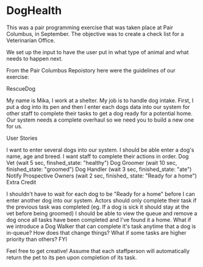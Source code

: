 # DogHealth
This was a pair programming exercise that was taken place at Pair Columbus, in September.  The objective was to create a check list for a Veterinarian Office.

We set up the input to have the user put in what type of animal and what needs to happen next. 

From the Pair Columbus Repoistory here were the guidelines of our exercise:


RescueDog

My name is Mika, I work at a shelter. My job is to handle dog intake. First, I put a dog into its pen and then I enter each dogs data into our system for other staff to complete their tasks to get a dog ready for a potential home. Our system needs a complete overhaul so we need you to build a new one for us.

User Stories

I want to enter several dogs into our system.
I should be able enter a dog's name, age and breed.
I want staff to complete their actions in order.
Dog Vet (wait 5 sec, finshed_state: "healthy")
Dog Groomer (wait 10 sec, finished_state: "groomed")
Dog Handler (wait 3 sec, finished_state: "ate")
Notify Prospective Owners (wait 2 sec, finished_ state: "Ready for a home")
Extra Credit

I shouldn't have to wait for each dog to be "Ready for a home" before I can enter another dog into our system.
Actors should only complete their task if the previous task was completed (eg. If a dog is sick it should stay at the vet before being groomed)
I should be able to view the queue and remove a dog once all tasks have been completed and I've found it a home.
What if we introduce a Dog Walker that can complete it's task anytime that a dog is in-queue? How does that change things?
What if some tasks are higher priority than others?
FYI

Feel free to get creative!
Assume that each staffperson will automatically return the pet to its pen upon completion of its task.

